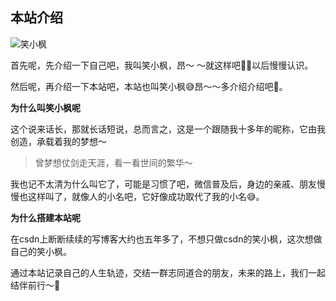 ## 本站介绍

![笑小枫](http://file.xiaoxiaofeng.site/xiaoxiaofeng/catalogue/xiaoxiaofeng.jpg)

首先呢，先介绍一下自己吧，我叫笑小枫，昂～ ～就这样吧🙈🙈以后慢慢认识。

然后呢，再介绍一下本站吧，本站也叫笑小枫😅昂～～多介绍介绍吧😬。

**为什么叫笑小枫呢**

这个说来话长，那就长话短说，总而言之，这是一个跟随我十多年的昵称，它由我创造，承载着我的梦想～

> 曾梦想仗剑走天涯，看一看世间的繁华～

我也记不太清为什么叫它了，可能是习惯了吧，微信普及后，身边的亲戚、朋友慢慢也这样叫了，就像人的小名吧，它好像成功取代了我的小名😅。

**为什么搭建本站呢**

在csdn上断断续续的写博客大约也五年多了，不想只做csdn的笑小枫，这次想做自己的笑小枫。

通过本站记录自己的人生轨迹，交结一群志同道合的朋友，未来的路上，我们一起结伴前行～🎉

